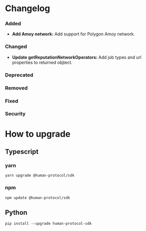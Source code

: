 # Changelog

### Added

- **Add Amoy network:** Add support for Polygon Amoy network.

### Changed

- **Update getReputationNetworkOperators:** Add job types and url properties to returned objtect.

### Deprecated

### Removed

### Fixed

### Security

# How to upgrade

## Typescript

### yarn

```
yarn upgrade @human-protocol/sdk
```

### npm

```
npm update @human-protocol/sdk
```

## Python

```
pip install --upgrade human-protocol-sdk
```

